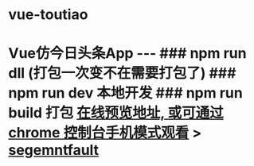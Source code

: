 # vue-toutiao
# Vue仿今日头条App  ---  ### npm run dll (打包一次变不在需要打包了) ### npm run dev 本地开发 ### npm run build 打包  **[在线预览地址, 或可通过 chrome 控制台手机模式观看](http://dzblog.cn/cases/vue-toutiao/index.html)**  > [segemntfault](https://segmentfault.com/a/1190000013153782?utm_source=index-newest)
